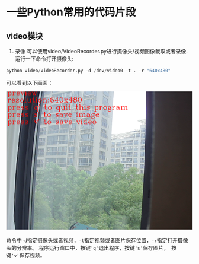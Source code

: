 # 一些Python常用的代码片段

## video模块
1. 录像
可以使用video/VideoRecorder.py进行摄像头/视频图像截取或者录像.
运行一下命令打开摄像头:
```python
python video/VideoRecorder.py -d /dev/video0 -t . -r "640x480"
```
可以看到以下画面：

![](image/../images/video_recorder_snap_shot.png)

命令中```-d```指定摄像头或者视频，```-t```指定视频或者图片保存位置，```-r```指定打开摄像头的分辨率。
程序运行窗口中，按键```'q'```退出程序，按键```'s'```保存图片，　按键```'v'```保存视频。
